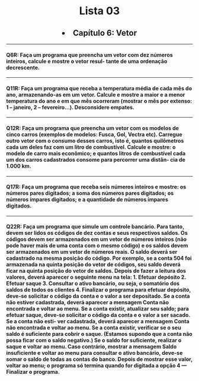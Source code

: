 <h1 align="center"> Lista 03 </h1>
 <h2 align="center"> <li>Capítulo 6: Vetor </li></h2>

 ---
<h4> Q6R: Faça um programa que preencha um vetor com dez números inteiros, calcule e mostre o vetor resul-
tante de uma ordenação decrescente. </h4>

---

<h4> Q11R: Faça um programa que receba a temperatura média de cada mês do ano, armazenando-as em um vetor.
Calcule e mostre a maior e a menor temperatura do ano e em que mês ocorreram (mostrar o mês por
extenso: 1 – janeiro, 2 – fevereiro...). Desconsidere empates.</h4>

---
<h4> Q12R: Faça um programa que preencha um vetor com os modelos de cinco carros (exemplos de modelos: Fusca,
Gol, Vectra etc). Carregue outro vetor com o consumo desses carros, isto é, quantos quilômetros cada um
deles faz com um litro de combustível. Calcule e mostre:
o modelo de carro mais econômico; e
quantos litros de combustível cada um dos carros cadastrados consome para percorrer uma distân-
cia de 1.000 km.</h4>

---
<h4> Q17R: Faça um programa que receba seis números inteiros e mostre:
os números pares digitados;
a soma dos números pares digitados;
os números ímpares digitados; e
a quantidade de números ímpares digitados.</h4>

---
<h4> Q22R: Faça um programa que simule um controle bancário. Para tanto, devem ser lidos os códigos de dez
contas e seus respectivos saldos. Os códigos devem ser armazenados em um vetor de números inteiros
(não pode haver mais de uma conta com o mesmo código) e os saldos devem ser armazenados em um
vetor de números reais. O saldo deverá ser cadastrado na mesma posição do código. Por exemplo, se
a conta 504 foi armazenada na quinta posição do vetor de códigos, seu saldo deverá ficar na quinta
posição do vetor de saldos. Depois de fazer a leitura dos valores, deverá aparecer o seguinte menu na
tela:
1. Efetuar depósito
2. Efetuar saque
3. Consultar o ativo bancário, ou seja, o somatório dos saldos de todos os clientes
4. Finalizar o programa
 para efetuar depósito, deve-se solicitar o código da conta e o valor a ser depositado. Se a conta não
estiver cadastrada, deverá aparecer a mensagem Conta não encontrada e voltar ao menu. Se a conta
existir, atualizar seu saldo;
para efetuar saque, deve-se solicitar o código da conta e o valor a ser sacado. Se a conta não esti-
ver cadastrada, deverá aparecer a mensagem Conta não encontrada e voltar ao menu. Se a conta
existir, verificar se o seu saldo é suficiente para cobrir o saque. (Estamos supondo que a conta não
possa ficar com o saldo negativo.) Se o saldo for suficiente, realizar o saque e voltar ao menu. Caso
contrário, mostrar a mensagem Saldo insuficiente e voltar ao menu
para consultar o ativo bancário, deve-se somar o saldo de todas as contas do banco. Depois de
mostrar esse valor, voltar ao menu;
o programa só termina quando for digitada a opção 4 — Finalizar o programa.</h4>

